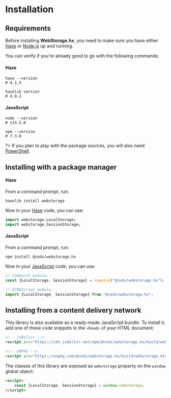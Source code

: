 # Installation

## Requirements
Before installing **WebStorage.hx**, you need to make sure you have either
[Haxe](https://haxe.org) or [Node.js](https://nodejs.org) up and running.

You can verify if you're already good to go with the following commands:

<!-- tabs:start -->

#### **Haxe**
```shell
haxe --version
# 4.1.5

haxelib version
# 4.0.2
```

#### **JavaScript**
```shell
node --version
# v15.5.0

npm --version
# 7.3.0
```

<!-- tabs:end -->

?> If you plan to play with the package sources, you will also need [PowerShell](https://docs.microsoft.com/en-us/powershell).

## Installing with a package manager

<!-- tabs:start -->

#### **Haxe**
From a command prompt, run:

```shell
haxelib install webstorage
```

Now in your [Haxe](https://haxe.org) code, you can use:

```haxe
import webstorage.LocalStorage;
import webstorage.SessionStorage;
```

#### **JavaScript**
From a command prompt, run:

```shell
npm install @cedx/webstorage.hx
```

Now in your [JavaScript](https://developer.mozilla.org/en-US/docs/Web/JavaScript) code, you can use:

```javascript
// CommonJS module.
const {LocalStorage, SessionStorage} = require("@cedx/webstorage.hx");

// ECMAScript module.
import {LocalStorage, SessionStorage} from "@cedx/webstorage.hx";
```

<!-- tabs:end -->

## Installing from a content delivery network
This library is also available as a ready-made JavaScript bundle.
To install it, add one of these code snippets to the `<head>` of your HTML document:

```html
<!-- jsDelivr -->
<script src="https://cdn.jsdelivr.net/npm/@cedx/webstorage.hx/build/webstorage.min.js"></script>

<!-- UNPKG -->
<script src="https://unpkg.com/@cedx/webstorage.hx/build/webstorage.min.js"></script>
```

The classes of this library are exposed as `webstorage` property on the `window` global object:

```html
<script>
	const {LocalStorage, SessionStorage} = window.webstorage;
</script>
```
